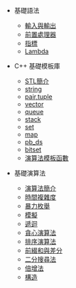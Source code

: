 * 基礎語法
  * [輸入與輸出](/Syntax/optimize.md)
  * [前置處理器](/Syntax/pre_process.md)
  * [指標](/Syntax/pointer.md)
  * [Lambda](/Syntax/function.md)

* C++ 基礎模板庫
  * [STL簡介](/STL/Introduction.md)
  * [string](/STL/string.md)
  * [pair,tuple](/STL/pair.md)
  * [vector](/STL/vector.md)
  * [queue](/STL/queue.md)
  * [stack](/STL/stack.md)
  * [set](/STL/set.md)
  * [map](/STL/map.md)
  * [pb_ds](/STL/pbds.md)
  * [bitset](/STL/bitset.md)
  * [演算法模板函數](/STL/algorithm.md)

* 基礎演算法
  * [演算法簡介](/Basic/Introduction.md)
  * [時間複雜度](/Basic/Time_Complexity.md)
  * [暴力枚舉](/Basic/Enumerate.md)
  * [模擬](/Basic/Implement.md)
  * [遞迴](/Basic/Recursion.md)
  * [貪心演算法](/Basic/Greedy.md)
  * [排序演算法](/Basic/Sort.md)
  * [前綴和與差分](/Basic/Prefix_sum.md)
  * [二分搜尋法](/Basic/Binary_search.md)
  * [倍增法](/Basic/Binary_lifting.md)
  * [構造](/Basic/Constructive.md)
 
